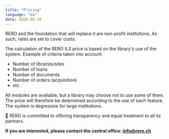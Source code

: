 ```yaml
---
title: "Pricing"
language: "en"
date: 2020-08-18
---
```


RERO and the foundation that will replace it are non-profit institutions. As such, rates are set to cover costs.

The calculation of the RERO ILS price is based on the library's use of the system. Example of criteria taken into account:

* Number of libraries/sites
* Number of loans
* Number of documents
* Number of orders (acquisition)
* etc.

All modules are available, but a library may choose not to use some of them. The price will therefore be determined according to the use of each feature. The system is degressive for large institutions.

💙 RERO is committed to offering transparency and equal treatment to all its partners.

**If you are interested, please contact the central office: [info@rero.ch][1]**

[1]: mailto:info@rero.ch